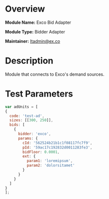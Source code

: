 # Overview

**Module Name:** Exco Bid Adapter

**Module Type:** Bidder Adapter

**Maintainer:** Itadmin@ex.co

# Description

Module that connects to Exco's demand sources.

# Test Parameters
  ```js
var adUnits = [
  {
    code: 'test-ad',
    sizes: [[300, 250]],
    bids: [
      {
        bidder: 'exco',
        params: {
          cId: '562524b21b1c1f08117fc7f9',
          pId: '59ac17c192832d0011283fe3',
          bidFloor: 0.0001,
          ext: {
            param1: 'loremipsum',
            param2: 'dolorsitamet'
          }
        }
      }
    ]
  }
];
```

